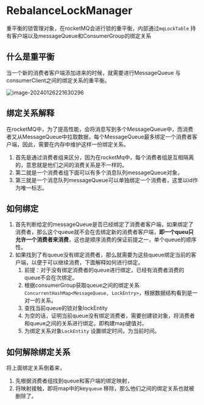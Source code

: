 # RebalanceLockManager

重平衡的锁管理对象，在rocketMQ会进行锁的重平衡，内部通过`mqLockTable` 持有客户端以及messageQueue和ConsumerGroup的绑定关系

## 什么是重平衡

当一个新的消费者客户端添加进来的时候，就需要进行MessageQueue 与 consumerClient之间的绑定关系的重平衡。



![image-20240126221630296](https://gitee.com/gq2/img_repo2/raw/master/img/image-20240126221630296.png)

## 绑定关系解释

在rocketMQ中，为了提高性能，会将消息写到多个MessageQueue中，而消费者又从MessageQueue中拉取数据，每个MessageQueue最多绑定一个消费者客户端，因此，需要在内存中维护这样一份绑定关系。



1. 首先是通过消费者组来区分，因为在rocketMq中，每个消费者组是互相隔离的，意思就是他们之间的消费关系是不一样的。
2. 第二就是一个消费者组下面可以有多个消息队列messageQueue对象，
3. 第三就是一个消息队列messageQueue可以单独绑定一个消费者，这里以id作为唯一标志。

## 如何绑定

1. 首先判断给定的messageQueue是否已经绑定了消费者客户端，如果绑定了消费者，那么这个queue就不会在去绑定新的消费者客户端，**即一个queu只允许一个消费者来消费**，这也是顺序消费的保证前提之一，单个queue的顺序性。
2. 如果找到了有queue没有绑定消费者，那么就需要为这些queue绑定当前的客户端，以便于可以继续消费，下面解释如何进行绑定。
   1. 前提：对于没有绑定消费者的queue进行绑定，已经有消费者消费的queue不会在次绑定。
   2. 根据consumerGroup获取queue之间的绑定关系`ConcurrentHashMap<MessageQueue, LockEntry>`，根据数据结构看到是一对一的关系。
   3. 查找当前queue的锁对象lockEntity
   4. 为空的话，证明当前queue没有绑定消费者，需要创建锁对象，将消费者和queue之间的关系进行绑定。即构建map键值对。
   5. 为绑定关系对象`LockEntity` 设置绑定时间，为当前时间。



## 如何解除绑定关系

将上面绑定关系倒着来，

1. 先根据消费者组找到queue和客户端的绑定映射，
2. 将映射接触，即将map中的key`queue` 移除，那么他们之间的绑定关系也就被删除了。





